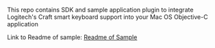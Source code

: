 This repo contains SDK and sample application plugin to integrate Logitech's Craft smart keyboard support into your Mac OS Objective-C application

Link to Readme of sample: [Readme of Sample](./examples/Craft/README.md)
